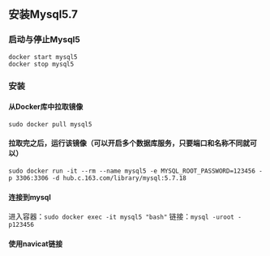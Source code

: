 ## 安装Mysql5.7 
### 启动与停止Mysql5

```
docker start mysql5
docker stop mysql5
```

### 安装
#### 从Docker库中拉取镜像

`sudo docker pull mysql5`

#### 拉取完之后，运行该镜像（**可以开启多个数据库服务，只要端口和名称不同就可以**）

`sudo docker run -it --rm --name mysql5 -e MYSQL_ROOT_PASSWORD=123456 -p 3306:3306 -d hub.c.163.com/library/mysql:5.7.18`

#### 连接到mysql

进入容器：`sudo docker exec -it mysql5 "bash"`
链接：`mysql -uroot -p123456`

#### 使用navicat链接